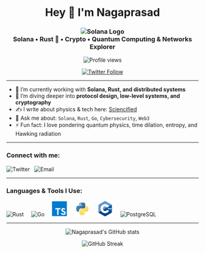 <h1 align="center">Hey 👋 I'm Nagaprasad</h1>
<h3 align="center">
  <img src="https://solana.com/src/img/branding/solanaLogoMark.svg" alt="Solana Logo" width="80" height="80" /><br/>
  Solana • Rust 🦀 • Crypto • Quantum Computing & Networks Explorer
</h3>

<p align="center">
  <img src="https://komarev.com/ghpvc/?username=nagaprasadvr&label=Profile%20views&color=0e75b6&style=flat" alt="Profile views" />
</p>

<p align="center">
  <a href="https://twitter.com/nagaprasad_246" target="blank">
    <img src="https://img.shields.io/twitter/follow/nagaprasad_246?logo=twitter&style=for-the-badge" alt="Twitter Follow" />
  </a>
</p>

---

- 🔭 I’m currently working with **Solana, Rust, and distributed systems**
- 🧠 I’m diving deeper into **protocol design, low-level systems, and cryptography**
- ✍️ I write about physics & tech here: [Sciencified](https://p5hysics.wixsite.com/sciencified)
- 💬 Ask me about: `Solana`, `Rust`, `Go`, `Cybersecurity`, `Web3`
- ⚡ Fun fact: I love pondering quantum physics, time dilation, entropy, and Hawking radiation

---

<h3 align="left">Connect with me:</h3>

<p align="left">
  <img align="center" src="https://www.svgrepo.com/show/475689/twitter-color.svg" alt="Twitter" height="30" width="40" />
  &nbsp;
  <img align="center" src="https://www.svgrepo.com/show/223047/gmail.svg" alt="Email" height="30" width="40" />
</p>

---

<h3 align="left">Languages & Tools I Use:</h3>

<p align="left">
  <img src="https://www.svgrepo.com/show/374056/rust.svg" alt="Rust" width="40" height="40"/>
  &nbsp;&nbsp;&nbsp;
  <img src="https://www.svgrepo.com/show/353795/go.svg" alt="Go" width="40" height="40"/>
  &nbsp;&nbsp;&nbsp;
  <img src="https://raw.githubusercontent.com/devicons/devicon/master/icons/typescript/typescript-original.svg" alt="TypeScript" width="40" height="40"/>
  &nbsp;&nbsp;&nbsp;
  <img src="https://raw.githubusercontent.com/devicons/devicon/master/icons/python/python-original.svg" alt="Python" width="40" height="40"/>
  &nbsp;&nbsp;&nbsp;
  <img src="https://raw.githubusercontent.com/devicons/devicon/master/icons/cplusplus/cplusplus-original.svg" alt="C++" width="40" height="40"/>
  &nbsp;&nbsp;&nbsp;
  <img src="https://www.svgrepo.com/show/354200/postgresql.svg" alt="PostgreSQL" width="40" height="40"/>
</p>

---

<p align="center">
  <img src="https://github-readme-stats.vercel.app/api?username=nagaprasadvr&show_icons=true&locale=en" alt="Nagaprasad's GitHub stats" />
</p>

<p align="center">
  <img src="https://github-readme-streak-stats.herokuapp.com/?user=nagaprasadvr&" alt="GitHub Streak" />
</p>
